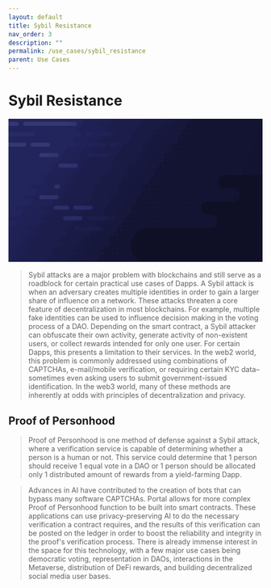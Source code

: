 ```yaml
---
layout: default
title: Sybil Resistance
nav_order: 3
description: ""
permalink: /use_cases/sybil_resistance
parent: Use Cases
---
```



# Sybil Resistance 
![](../gifs/sybil_resistance.gif)
> Sybil attacks are a major problem with blockchains and still serve as a roadblock for certain practical use cases of Dapps. A Sybil attack is when an adversary creates multiple identities in order to gain a larger share of influence on a network. These attacks threaten a core feature of decentralization in most blockchains. For example, multiple fake identities can be used to influence decision making in the voting process of a DAO. Depending on the smart contract, a Sybil attacker can obfuscate their own activity, generate activity of non-existent users, or collect rewards intended for only one user. For certain Dapps, this presents a limitation to their services. In the web2 world, this problem is commonly addressed using combinations of CAPTCHAs, e-mail/mobile verification, or requiring certain KYC data– sometimes even asking users to submit government-issued identification. In the web3 world, many of these methods are inherently at odds with principles of decentralization and privacy.

## Proof of Personhood
>Proof of Personhood is one method of defense against a Sybil attack, where a verification service is capable of determining whether a person is a human or not. This service could determine that 1 person should receive 1 equal vote in a DAO or 1 person should be allocated only 1 distributed amount of rewards from a yield-farming Dapp.

>Advances in AI have contributed to the creation of bots that can bypass many software CAPTCHAs. Portal allows for more complex Proof of Personhood function to be built into smart contracts. These applications can use privacy-preserving AI to do the necessary verification a contract requires, and the results of this verification can be posted on the ledger in order to boost the reliability and integrity in the proof's verification process. There is already immense interest in the space for this technology, with a few major use cases being democratic voting, representation in DAOs, interactions in the Metaverse, distribution of DeFi rewards, and building decentralized social media user bases.
